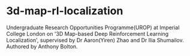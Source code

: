# 3d-map-rl-localization
Undergraduate Research Opportunities Programme(UROP) at Imperial College London on '3D Map-based Deep Reinforcement Learning Localization', supervised by Dr Aaron(Yiren) Zhao and Dr Ilia Shumailov. Authored by Anthony Bolton.
